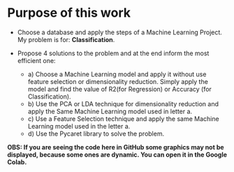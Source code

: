 # Purpose of this work
- Choose a database and apply the steps of a Machine Learning Project. My problem is for: **Classification**.

- Propose 4 solutions to the problem and at the end inform the most efficient one:
  - a) Choose a Machine Learning model and apply it without use feature selection or dimensionality reduction. Simply apply the model and find the value of R2(for Regression) or 
    Accuracy (for Classification).
  - b) Use the PCA or LDA technique for dimensionality reduction and apply the Same Machine Learning model used in letter a.
  - c) Use a Feature Selection technique and apply the same Machine Learning model used in the letter a.
  - d) Use the Pycaret library to solve the problem.
    
 **OBS: If you are seeing the code here in GitHub some graphics may not be displayed, because some ones are dynamic. You can open it in the Google Colab.**
